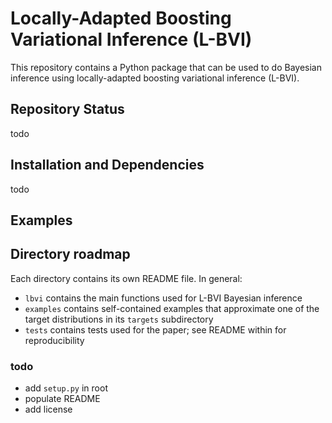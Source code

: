 # Locally-Adapted Boosting Variational Inference (L-BVI)

This repository contains a Python package that can be used to do Bayesian inference using locally-adapted boosting variational inference (L-BVI).  

## Repository Status

todo


## Installation and Dependencies

 todo

## Examples



## Directory roadmap

Each directory contains its own README file. In general:
- `lbvi` contains the main functions used for L-BVI Bayesian inference
- `examples` contains self-contained examples that approximate one of the target distributions in its `targets` subdirectory
- `tests` contains tests used for the paper; see README within for reproducibility


### todo
- add `setup.py` in root
- populate README
- add license
